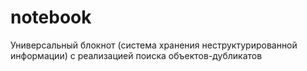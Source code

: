 # notebook
Универсальный блокнот (система хранения неструктурированной информации) с реализацией поиска объектов-дубликатов
